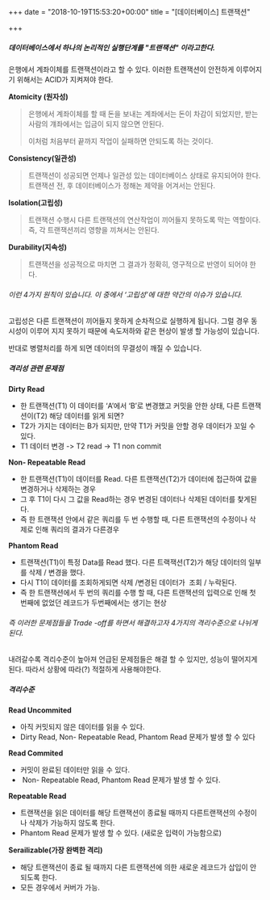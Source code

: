 +++
date = "2018-10-19T15:53:20+00:00"
title = "[데이터베이스] 트랜잭션"

+++
##### 데이터베이스에서 하나의 논리적인 실행단계를 "트랜잭션" 이라고한다.

은행에서 계좌이체를 트랜잭션이라고 할 수 있다. 이러한 트랜잭션이 안전하게 이루어지기 위해서는 ACID가 지켜져야 한다.

**Atomicity (원자성)**

> 은행에서 계좌이체를 할 때 돈을 보내는 계좌에서는 돈이 차감이 되었지만, 받는 사람의 걔좌에서는 입금이 되지 않으면 안된다.
>
> 이처럼 처음부터 끝까지 작업이 실패하면 안되도록 하는 것이다.

**Consistency(일관성)**

> 트랜잭션이 성공되면 언제나 일관성 있는 데이터베이스 상태로 유지되어야 한다. 트랜잭션 전, 후 데이터베이스가 정해논 제약을 어겨서는 안된다.

**Isolation(고립성)**

> 트랜잭션 수행시 다른 트랜잭션의 연산작업이 끼어들지 못하도록 막는 역할이다. 즉, 각 트랜잭션끼리 영향을 끼쳐서는 안된다.

**Durability(지속성)**

> 트랜잭션을 성공적으로 마치면 그 결과가 정확히, 영구적으로 반영이 되어야 한다.

###### 이런 4가지 원칙이 있습니다. 이 중에서 ‘고립성’에 대한 약간의 이슈가 있습니다.

고립성은 다른 트랜잭션이 끼어들지 못하게 순차적으로 실행하게 됩니다. 그럴 경우 동시성이 이루어 지지 못하기 때문에 속도저하와 같은 현상이 발생 할 가능성이 있습니다.

반대로 병렬처리를 하게 되면 데이터의 무결성이 깨질 수 있습니다.

##### 격리성 관련 문제점

**Dirty Read**

* 한 트랜잭션(T1) 이 데이터를 ‘A’에서 ‘B’로 변경했고 커밋을 안한 상태, 다른 트랜잭션이(T2) 해당 데이터를 읽게 되면?
* T2가 가지는 데이터는 B가 되지만, 만약 T1가 커밋을 안할 경우 데이터가 꼬일 수 있다.
* T1 데이터 변경 -> T2 read -> T1 non commit

**Non- Repeatable Read**

* 한 트랜잭션(T1)이 데이터를 Read. 다른 트랜잭션(T2)가 데이터에 접근하여 값을 변경하거나 삭제하는 경우
* 그 후 T1이 다시 그 값을 Read하는 경우 변경된 데이터나 삭제된 데이터를 찾게된다.
* 즉 한 트랜잭션 안에서 같은 쿼리를 두 번 수행할 때, 다른 트랜잭션의 수정이나 삭제로 인해 쿼리의 결과가 다른경우

**Phantom Read**

* 트랜잭션(T1)이 특정 Data를 Read 했다. 다른 트랙잭션(T2)가 해당 데이터의 일부를 삭제 / 변경을 했다.
* 다시 T1이 데이터를 조회하게되면 삭제 /변경된 데이터가  조회 / 누락된다.
* 즉 한 트랜잭션에서 두 번의 쿼리를 수행 할 때, 다른 트랜잭션의 입력으로 인해 첫 번째에 없었던 레코드가 두번째에서는 생기는 현상

###### 즉 이러한 문제점들을 Trade -off를 하면서 해결하고자 4가지의 격리수준으로 나뉘게 된다.

내려갈수록 격리수준이 높아져 언급된 문제점들은 해결 할 수 있지만, 성능이 떨어지게 된다. 따라서 상황에 따라(?) 적절하게 사용해야한다.

##### 격리수준

**Read Uncommited**

* 아직 커밋되지 않은 데이터를 읽을 수 있다. 
* Dirty Read, Non- Repeatable Read, Phantom Read 문제가 발생 할 수 있다

 **Read Commited**

* 커밋이 완료된 데이터만 읽을 수 있다. 
*  Non- Repeatable Read, Phantom Read 문제가 발생 할 수 있다. 

**Repeatable Read**

* 트랜잭션을 읽은 데이터를 해당 트랜잭션이 종료될 때까지 다른트랜잭션의 수정이나 삭제가 가능하지 않도록 한다. 
* Phantom Read 문제가 발생 할 수 있다. (새로운 입력이 가능함으로) 

**Serailizable(가장 완벽한 격리)** 

* 해당 트랜잭션이 종료 될 때까지 다른 트랜잭션에 의한 새로운 레코드가 삽입이 안되도록 한다. 
* 모든 경우에서 커버가 가능. 